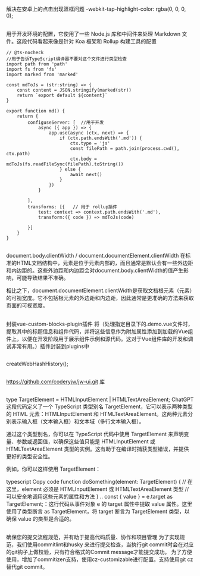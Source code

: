 ##
解决在安卓上的点击出现篮框问题  -webkit-tap-highlight-color: rgba(0, 0, 0, 0);

##
用于开发环境的配置，它使用了一些 Node.js 库和中间件来处理 Markdown 文件。这段代码看起来像是针对 Koa 框架和 Rollup 构建工具的配置
```
// @ts-nocheck  
//用于告诉TypeScript编译器不要对这个文件进行类型检查
import path from 'path'
import fs from 'fs'
import marked from 'marked' 

const mdToJs = (str:string) => {
    const content = JSON.stringify(marked(str))
    return `export default ${content}`
}

export function md() {
    return {
        configuseServer: [  //用于开发
            async ({ app }) => {
                app.use(async (ctx, next) => {
                    if (ctx.path.endsWith('.md')) {
                        ctx.type = 'js'
                        const filePath = path.join(process.cwd(), ctx.path)
                        ctx.body = mdToJs(fs.readFileSync(filePath).toString())
                    } else {
                        await next()
                    }
                })
            }

        ],
        transforms: [{   // 用于 rollup插件
            test: context => context.path.endsWith('.md'),
            transform:({ code }) => mdToJs(code)

        }]
    }
}
```



##
document.body.clientWidth  /  document.documentElement.clientWidth
在标准的HTML文档结构中，<body>元素是位于<html>元素内部的，而且通常是默认会有一些外边距和内边距的。这些外边距和内边距会对document.body.clientWidth的值产生影响，可能导致结果不准确。

相比之下，document.documentElement.clientWidth是获取文档根元素（<html>元素）的可视宽度。它不包括根元素的外边距和内边距，因此通常是更准确的方法来获取页面的可视宽度。


## 
封装vue-custom-blocks-plugin插件
将（处理指定目录下的.demo.vue文件时，提取其中的标题信息和组件代码，并将这些信息作为附加属性添加到加载的Vue组件上，以便在开发阶段用于展示组件示例和源代码。这对于Vue组件库的开发和调试非常有用。）插件封装到plugins中

##
createWebHashHistory();

##
https://github.com/coderyjw/jw-ui.git 库


##
 type TargetElement = HTMLInputElement | HTMLTextAreaElement;
ChatGPT
这段代码定义了一个 TypeScript 类型别名 TargetElement，它可以表示两种类型的 HTML 元素：HTMLInputElement 和 HTMLTextAreaElement。这两种元素分别表示输入框（文本输入框）和文本域（多行文本输入框）。

通过这个类型别名，你可以在 TypeScript 代码中使用 TargetElement 来声明变量、参数或返回值，以确保这些值只能是 HTMLInputElement 或 HTMLTextAreaElement 类型的实例。这有助于在编译时捕获类型错误，并提供更好的类型安全性。

例如，你可以这样使用 TargetElement：

typescript
Copy code
function doSomething(element: TargetElement) {
    // 在这里，element 必须是 HTMLInputElement 或 HTMLTextAreaElement 类型
    // 可以安全地调用这些元素的属性和方法
}
..
const { value } = e.target as TargetElement;：这行代码从事件对象 e 的 target 属性中提取 value 属性。这里使用了类型断言 as TargetElement，将 target 断言为 TargetElement 类型，以确保 value 的类型是合适的。

##
确保您的提交流程规范，并有助于提高代码质量、协作和项目管理
 为了实现规范，我们使用commitlint和husky 来进行提交检查，当执行git commit时会在对应的git钩子上做校验，只有符合格式的Commit message才能提交成功。
为了方便使用，增加了commitizen支持，使用cz-customizable进行配置。支持使用git cz替代git commit。
